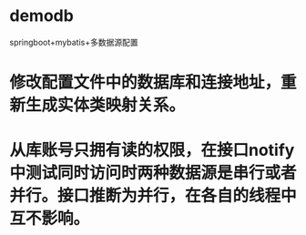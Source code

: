 # demodb
springboot+mybatis+多数据源配置
# 修改配置文件中的数据库和连接地址，重新生成实体类映射关系。
# 从库账号只拥有读的权限，在接口notify中测试同时访问时两种数据源是串行或者并行。接口推断为并行，在各自的线程中互不影响。
